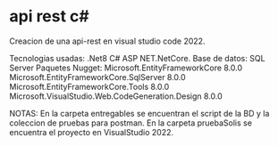 # api rest c#
 
Creacion de una api-rest en visual studio code 2022.

Tecnologias usadas:
    .Net8
    C#
    ASP NET.NetCore.
Base de datos:
    SQL Server
Paquetes Nugget:
    Microsoft.EntityFrameworkCore 8.0.0
    Microsoft.EntityFrameworkCore.SqlServer 8.0.0
    Microsoft.EntityFrameworkCore.Tools 8.0.0
    Microsoft.VisualStudio.Web.CodeGeneration.Design 8.0.0

NOTAS:
    En la carpeta entregables se encuentran el script de la BD y la coleccion de pruebas para postman.
    En la carpeta pruebaSolis se encuentra el proyecto en VisualStudio 2022.